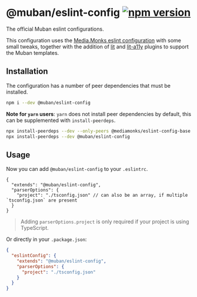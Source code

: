 # @muban/eslint-config [![npm version](https://badge.fury.io/js/%40muban%2Feslint-config.svg)](https://badge.fury.io/js/%40muban%2Feslint-config)

The official Muban eslint configurations.

This configuration uses the [Media.Monks eslint configuration](https://github.com/mediamonks/eslint-config) with some
small tweaks, together with the addition of [lit](https://www.npmjs.com/package/eslint-plugin-lit) and
[lit-a11y](https://www.npmjs.com/package/eslint-plugin-lit-a11y) plugins to support the Muban templates.


## Installation

The configuration has a number of peer dependencies that must be installed.

```bash
npm i --dev @muban/eslint-config
```

**Note for `yarn` users**: `yarn` does not install peer dependencies by default, this can be supplemented with `install-peerdeps`.

```bash
npx install-peerdeps --dev --only-peers @mediamonks/eslint-config-base
npx install-peerdeps --dev @muban/eslint-config
```

## Usage

Now you can add `@muban/eslint-config` to your `.eslintrc`.


```json5
{
  "extends": "@muban/eslint-config",
  "parserOptions": {
    "project": "./tsconfig.json" // can also be an array, if multiple `tsconfig.json` are present
  }
}
```

> Adding `parserOptions.project` is only required if your project is using TypeScript.

Or directly in your `.package.json`:
```json
{
  "eslintConfig": {
    "extends": "@muban/eslint-config",
    "parserOptions": {
      "project": "./tsconfig.json"
    }
  }
}
```